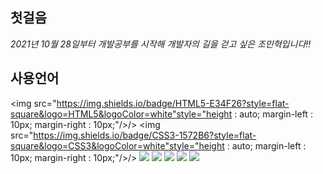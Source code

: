 ## 첫걸음
*2021년 10월 28일부터 개발공부를 시작해 개발자의 길을 걷고 싶은 조민혁입니다!!*


## 사용언어
<img src="https://img.shields.io/badge/HTML5-E34F26?style=flat-square&logo=HTML5&logoColor=white"style="height : auto; margin-left : 10px; margin-right : 10px;"/></a>/>
<img src="https://img.shields.io/badge/CSS3-1572B6?style=flat-square&logo=CSS3&logoColor=white"style="height : auto; margin-left : 10px; margin-right : 10px;"/></a>/>
<img src="https://img.shields.io/badge/JavaScript-F7DF1E?style=flat-square&logo=JavaScript&logoColor=white"/>
<img src="https://img.shields.io/badge/jQuery-0769AD?style=flat-square&logo=jQuery&logoColor=white"/>
<img src="https://img.shields.io/badge/Spring-36DB33F?style=flat-square&logo=Spring&logoColor=white"/>
<img src="https://img.shields.io/badge/Java-007396?style=flat-square&logo=Java&logoColor=white"/>
<img src="https://img.shields.io/badge/Oracle-F80000?style=flat-square&logo=Oracle&logoColor=white"/>
